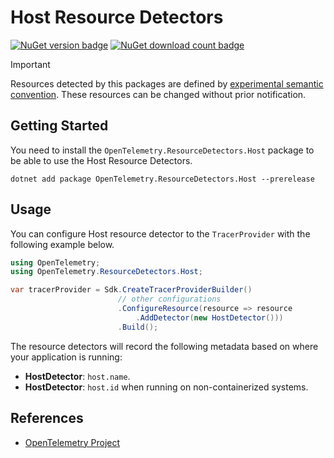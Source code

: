 # Host Resource Detectors

[![NuGet version badge](https://img.shields.io/nuget/v/OpenTelemetry.ResourceDetectors.Host)](https://www.nuget.org/packages/OpenTelemetry.ResourceDetectors.Host)
[![NuGet download count badge](https://img.shields.io/nuget/dt/OpenTelemetry.ResourceDetectors.Host)](https://www.nuget.org/packages/OpenTelemetry.ResourceDetectors.Host)

> [!IMPORTANT]
> Resources detected by this packages are defined by [experimental semantic convention](https://github.com/open-telemetry/semantic-conventions/blob/v1.24.0/docs/resource/host.md).
> These resources can be changed without prior notification.

## Getting Started

You need to install the
`OpenTelemetry.ResourceDetectors.Host` package to be able to use the
Host Resource Detectors.

```shell
dotnet add package OpenTelemetry.ResourceDetectors.Host --prerelease
```

## Usage

You can configure Host resource detector to
the `TracerProvider` with the following example below.

```csharp
using OpenTelemetry;
using OpenTelemetry.ResourceDetectors.Host;

var tracerProvider = Sdk.CreateTracerProviderBuilder()
                        // other configurations
                        .ConfigureResource(resource => resource
                            .AddDetector(new HostDetector()))
                        .Build();
```

The resource detectors will record the following metadata based on where
your application is running:

- **HostDetector**: `host.name`.
- **HostDetector**: `host.id` when running on non-containerized systems.

## References

- [OpenTelemetry Project](https://opentelemetry.io/)
